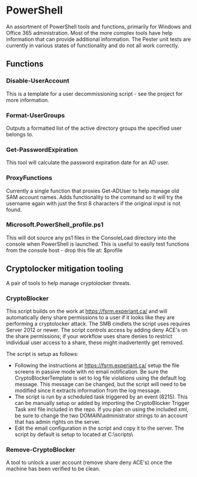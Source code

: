 # PowerShell

An assortment of PowerShell tools and functions, primarily for Windows and Office 365 administration.  Most of the more complex tools have help information that can provide additional information.  The Pester unit tests are currently in various states of functionality and do not all work correctly.

## Functions

### Disable-UserAccount
This is a template for a user decommissioning script - see the project for more information.

### Format-UserGroups
Outputs a formatted list of the active directory groups the specified user belongs to.

### Get-PasswordExpiration
This tool will calculate the password expiration date for an AD user.

### ProxyFunctions
Currently a single function that proxies Get-ADUser to help manage old SAM account names.  Adds functionality to the command so it will try the username again with just the first 8 characters if the original input is not found.

### Microsoft.PowerShell_profile.ps1
This will dot source any ps1 files in the ConsoleLoad directory into the console when PowerShell is launched.  This is useful to easily test functions from the console host - drop this file at: $profile

## Cryptolocker mitigation tooling

A pair of tools to help manage cryptolocker threats.

### CryptoBlocker
This script builds on the work at https://fsrm.experiant.ca/ and will automatically deny share permissions to a user if it looks like they are performing a cryptolocker attack.  The SMB cmdlets the script uses requires Server 2012 or newer.  The script controls access by adding deny ACE's on the share permissions; if your workflow uses share denies to restrict individual user access to a share, these might inadvertently get removed.

The script is setup as follows:
* Following the instructions at https://fsrm.experiant.ca/ setup the file screens in passive mode with no email notification.  Be sure the CryptoBlockerTemplate is set to log file violations using the default log message.  This message can be changed, but the script will need to be modified since it extracts information from the log message.
* The script is run by a scheduled task triggered by an event (8215).  This can be manually setup or added by importing the CryptoBlocker Trigger Task xml file included in the repo.  If you plan on using the included xml, be sure to change the two DOMAIN\administrator strings to an account that has admin rights on the server.
* Edit the email configuration in the script and copy it to the server.  The script by default is setup to located at C:\scripts\

### Remove-CryptoBlocker
A tool to unlock a user account (remove share deny ACE's) once the machine has been verified to be clean.